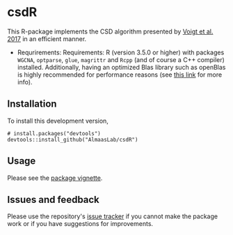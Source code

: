# csdR

This R-package implements the CSD algorithm presented by [Voigt et al. 2017](http://journals.plos.org/ploscompbiol/article?id=10.1371/journal.pcbi.1005739) in an efficient manner.
* Requrirements: Requirements: R (version 3.5.0 or higher) with packages `WGCNA`, `optparse`, `glue`, `magrittr` and `Rcpp` (and of course a C++ compiler) installed. Additionally, having an optimized Blas library such as openBlas is highly recommended for performance reasons (see [this link](https://www.r-bloggers.com/2010/06/faster-r-through-better-blas/) for more info).

## Installation
To install this development version,
```
# install.packages("devtools")
devtools::install_github("AlmaasLab/csdR")
```

## Usage
Please see the [package vignette](https://almaaslab.github.io/csdR/articles/csdR.html).

## Issues and feedback
Please use the repository's [issue tracker](https://github.com/AlmaasLab/csdR/issues) if you cannot make the package work or if you have suggestions for improvements.